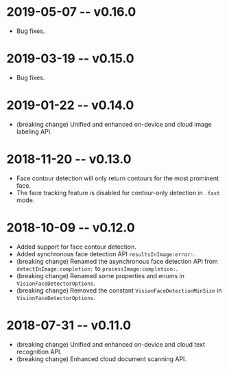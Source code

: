 # 2019-05-07 -- v0.16.0
- Bug fixes.

# 2019-03-19 -- v0.15.0
- Bug fixes.

# 2019-01-22 -- v0.14.0
- (breaking change) Unified and enhanced on-device and cloud image labeling API.

# 2018-11-20 -- v0.13.0
- Face contour detection will only return contours for the most prominent face.
- The face tracking feature is disabled for contour-only detection in `.fast` mode.

# 2018-10-09 -- v0.12.0
- Added support for face contour detection.
- Added synchronous face detection API `resultsInImage:error:`.
- (breaking change) Renamed the asynchronous face detection API from `detectInImage:completion:` to `processImage:completion:`.
- (breaking change) Renamed some properties and enums in `VisionFaceDetectorOptions`.
- (breaking change) Removed the constant `VisionFaceDetectionMinSize` in `VisionFaceDetectorOptions`.

# 2018-07-31 -- v0.11.0
- (breaking change) Unified and enhanced on-device and cloud text recognition
  API.
- (breaking change) Enhanced cloud document scanning API.
